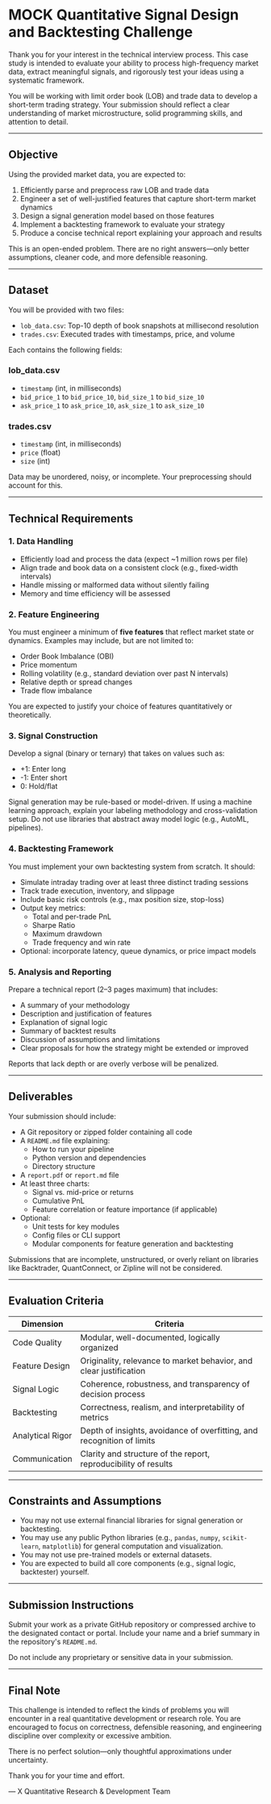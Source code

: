 # MOCK Quantitative Signal Design and Backtesting Challenge

Thank you for your interest in the technical interview process. This case study is intended to evaluate your ability to process high-frequency market data, extract meaningful signals, and rigorously test your ideas using a systematic framework.

You will be working with limit order book (LOB) and trade data to develop a short-term trading strategy. Your submission should reflect a clear understanding of market microstructure, solid programming skills, and attention to detail.

---

## Objective

Using the provided market data, you are expected to:

1. Efficiently parse and preprocess raw LOB and trade data
2. Engineer a set of well-justified features that capture short-term market dynamics
3. Design a signal generation model based on those features
4. Implement a backtesting framework to evaluate your strategy
5. Produce a concise technical report explaining your approach and results

This is an open-ended problem. There are no right answers—only better assumptions, cleaner code, and more defensible reasoning.

---

## Dataset

You will be provided with two files:

- `lob_data.csv`: Top-10 depth of book snapshots at millisecond resolution
- `trades.csv`: Executed trades with timestamps, price, and volume

Each contains the following fields:

### lob_data.csv
- `timestamp` (int, in milliseconds)
- `bid_price_1` to `bid_price_10`, `bid_size_1` to `bid_size_10`
- `ask_price_1` to `ask_price_10`, `ask_size_1` to `ask_size_10`

### trades.csv
- `timestamp` (int, in milliseconds)
- `price` (float)
- `size` (int)

Data may be unordered, noisy, or incomplete. Your preprocessing should account for this.

---

## Technical Requirements

### 1. Data Handling

- Efficiently load and process the data (expect ~1 million rows per file)
- Align trade and book data on a consistent clock (e.g., fixed-width intervals)
- Handle missing or malformed data without silently failing
- Memory and time efficiency will be assessed

### 2. Feature Engineering

You must engineer a minimum of **five features** that reflect market state or dynamics. Examples may include, but are not limited to:

- Order Book Imbalance (OBI)
- Price momentum
- Rolling volatility (e.g., standard deviation over past N intervals)
- Relative depth or spread changes
- Trade flow imbalance

You are expected to justify your choice of features quantitatively or theoretically.

### 3. Signal Construction

Develop a signal (binary or ternary) that takes on values such as:

- +1: Enter long
- -1: Enter short
- 0: Hold/flat

Signal generation may be rule-based or model-driven. If using a machine learning approach, explain your labeling methodology and cross-validation setup. Do not use libraries that abstract away model logic (e.g., AutoML, pipelines).

### 4. Backtesting Framework

You must implement your own backtesting system from scratch. It should:

- Simulate intraday trading over at least three distinct trading sessions
- Track trade execution, inventory, and slippage
- Include basic risk controls (e.g., max position size, stop-loss)
- Output key metrics:
  - Total and per-trade PnL
  - Sharpe Ratio
  - Maximum drawdown
  - Trade frequency and win rate
- Optional: incorporate latency, queue dynamics, or price impact models

### 5. Analysis and Reporting

Prepare a technical report (2–3 pages maximum) that includes:

- A summary of your methodology
- Description and justification of features
- Explanation of signal logic
- Summary of backtest results
- Discussion of assumptions and limitations
- Clear proposals for how the strategy might be extended or improved

Reports that lack depth or are overly verbose will be penalized.

---

## Deliverables

Your submission should include:

- A Git repository or zipped folder containing all code
- A `README.md` file explaining:
  - How to run your pipeline
  - Python version and dependencies
  - Directory structure
- A `report.pdf` or `report.md` file
- At least three charts:
  - Signal vs. mid-price or returns
  - Cumulative PnL
  - Feature correlation or feature importance (if applicable)
- Optional:
  - Unit tests for key modules
  - Config files or CLI support
  - Modular components for feature generation and backtesting

Submissions that are incomplete, unstructured, or overly reliant on libraries like Backtrader, QuantConnect, or Zipline will not be considered.

---


## Evaluation Criteria

| Dimension         | Criteria                                                                 |
|-------------------|--------------------------------------------------------------------------|
| Code Quality      | Modular, well-documented, logically organized                            |
| Feature Design    | Originality, relevance to market behavior, and clear justification       |
| Signal Logic      | Coherence, robustness, and transparency of decision process              |
| Backtesting       | Correctness, realism, and interpretability of metrics                    |
| Analytical Rigor  | Depth of insights, avoidance of overfitting, and recognition of limits   |
| Communication     | Clarity and structure of the report, reproducibility of results          |

---

## Constraints and Assumptions

- You may not use external financial libraries for signal generation or backtesting.
- You may use any public Python libraries (e.g., `pandas`, `numpy`, `scikit-learn`, `matplotlib`) for general computation and visualization.
- You may not use pre-trained models or external datasets.
- You are expected to build all core components (e.g., signal logic, backtester) yourself.

---

## Submission Instructions

Submit your work as a private GitHub repository or compressed archive to the designated contact or portal. Include your name and a brief summary in the repository's `README.md`.

Do not include any proprietary or sensitive data in your submission.

---

## Final Note

This challenge is intended to reflect the kinds of problems you will encounter in a real quantitative development or research role. You are encouraged to focus on correctness, defensible reasoning, and engineering discipline over complexity or excessive ambition.

There is no perfect solution—only thoughtful approximations under uncertainty.


Thank you for your time and effort.

— X Quantitative Research & Development Team
